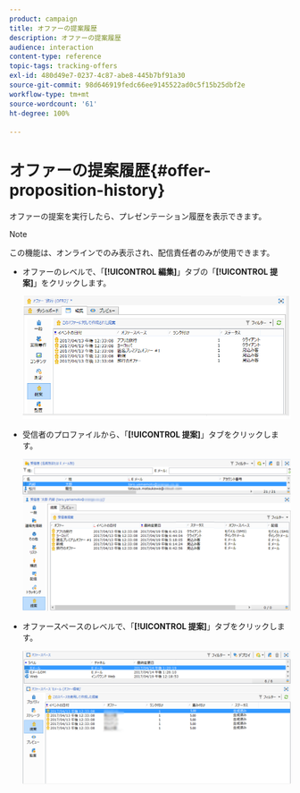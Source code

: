 ```yaml
---
product: campaign
title: オファーの提案履歴
description: オファーの提案履歴
audience: interaction
content-type: reference
topic-tags: tracking-offers
exl-id: 480d49e7-0237-4c87-abe8-445b7bf91a30
source-git-commit: 98d646919fedc66ee9145522ad0c5f15b25dbf2e
workflow-type: tm+mt
source-wordcount: '61'
ht-degree: 100%

---
```


# オファーの提案履歴{#offer-proposition-history}

オファーの提案を実行したら、プレゼンテーション履歴を表示できます。

>[!NOTE]
>
>この機能は、オンラインでのみ表示され、配信責任者のみが使用できます。

* オファーのレベルで、「**[!UICONTROL 編集]**」タブの「**[!UICONTROL 提案]**」をクリックします。

   ![](assets/offer_followup_006.png)

* 受信者のプロファイルから、「**[!UICONTROL 提案]**」タブをクリックします。

   ![](assets/offer_followup_002.png)

* オファースペースのレベルで、「**[!UICONTROL 提案]**」タブをクリックします。

   ![](assets/offer_space_prop_001_b.png)
